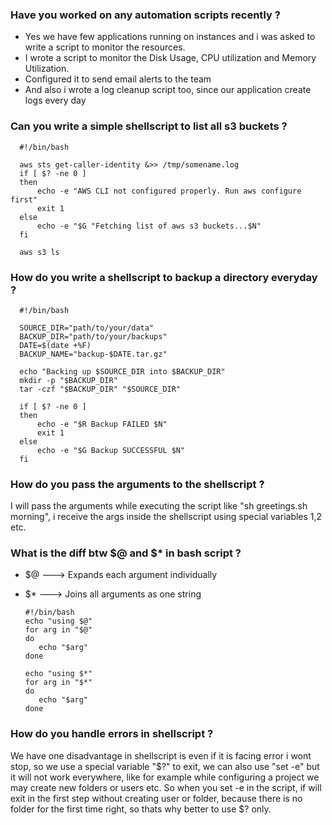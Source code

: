 ### Have you worked on any automation scripts recently ?
- Yes we have few applications running on instances and i was asked to write a script to monitor the resources.
- I wrote a script to monitor the Disk Usage, CPU utilization and Memory Utilization.
- Configured it to send email alerts to the team
- And also i wrote a log cleanup script too, since our application create logs every day
### Can you write a simple shellscript to list all s3 buckets ?
      #!/bin/bash
      
      aws sts get-caller-identity &>> /tmp/somename.log
      if [ $? -ne 0 ]
      then 
          echo -e "AWS CLI not configured properly. Run aws configure first"
          exit 1
      else
          echo -e "$G "Fetching list of aws s3 buckets...$N"
      fi

      aws s3 ls
### How do you write a shellscript to backup a directory everyday ?
      #!/bin/bash

      SOURCE_DIR="path/to/your/data"
      BACKUP_DIR="path/to/your/backups"
      DATE=$(date +%F)
      BACKUP_NAME="backup-$DATE.tar.gz"

      echo "Backing up $SOURCE_DIR into $BACKUP_DIR"
      mkdir -p "$BACKUP_DIR"
      tar -czf "$BACKUP_DIR" "$SOURCE_DIR"

      if [ $? -ne 0 ]
      then 
          echo -e "$R Backup FAILED $N"
          exit 1
      else
          echo -e "$G Backup SUCCESSFUL $N"
      fi
### How do you pass the arguments to the shellscript ?
I will pass the arguments while executing the script like "sh greetings.sh morning", i receive the args inside the shellscript using special variables $1,$2 etc.
### What is the diff btw $@ and $* in bash script ?
- $@ ---> Expands each argument individually
- $* ---> Joins all arguments as one string

      #!/bin/bash
      echo "using $@"
      for arg in "$@"
      do
         echo "$arg"
      done

      echo "using $*"
      for arg in "$*"
      do
         echo "$arg"
      done
### How do you handle errors in shellscript ?
We have one disadvantage in shellscript is even if it is facing error i wont stop, so we use a special variable "$?" to exit, we can also use "set -e" but it will not work everywhere, like for example while configuring a project we may create new folders or users etc. So when you set -e in the script, if will exit in the first step without creating user or folder, because there is no folder for the first time right, so thats why better to use $? only.
### 
      


